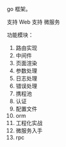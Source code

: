 go 框架。

支持 Web
支持 微服务

功能模块：
1. 路由实现
2. 中间件
3. 页面渲染
4. 参数处理
5. 日志处理
6. 错误处理
7. 携程池
8. 认证
9. 配置文件 
10. orm
11. 工程化实战
12. 微服务入手
13. rpc